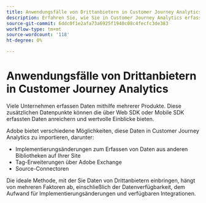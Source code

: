 ```yaml
---
title: Anwendungsfälle von Drittanbietern in Customer Journey Analytics
description: Erfahren Sie, wie Sie in Customer Journey Analytics erfasste Daten mit Daten ergänzen, die von Produkten außerhalb von Adobe erfasst werden.
source-git-commit: 6ddc0f1e2afa73a6925f1940c08c4fecfc3de383
workflow-type: tm+mt
source-wordcount: '118'
ht-degree: 0%

---
```


# Anwendungsfälle von Drittanbietern in Customer Journey Analytics

Viele Unternehmen erfassen Daten mithilfe mehrerer Produkte. Diese zusätzlichen Datenpunkte können die über Web SDK oder Mobile SDK erfassten Daten anreichern und wertvolle Einblicke bieten.

Adobe bietet verschiedene Möglichkeiten, diese Daten in Customer Journey Analytics zu importieren, darunter:

* Implementierungsänderungen zum Erfassen von Daten aus anderen Bibliotheken auf Ihrer Site
* Tag-Erweiterungen über Adobe Exchange
* Source-Connectoren

Die ideale Methode, mit der Sie Daten von Drittanbietern einbringen, hängt von mehreren Faktoren ab, einschließlich der Datenverfügbarkeit, dem Aufwand für Implementierungsänderungen und verfügbaren Integrationen.
